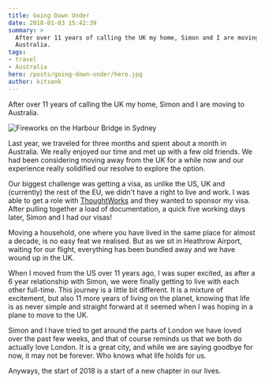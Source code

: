 ```yaml
---
title: Going Down Under
date: 2018-01-03 15:42:39
summary: >
  After over 11 years of calling the UK my home, Simon and I are moving to
  Australia.
tags:
- travel
- Australia
hero: /posts/going-down-under/hero.jpg
author: kitsonk
---
```


After over 11 years of calling the UK my home, Simon and I are moving to Australia.

<!-- more -->

![Fireworks on the Harbour Bridge in Sydney](/images/Sydney_Fireworks.jpg)

Last year, we traveled for three months and spent about a month in Australia. We really enjoyed our time and met up with
a few old friends. We had been considering moving away from the UK for a while now and our experience really solidified
our resolve to explore the option.

Our biggest challenge was getting a visa, as unlike the US, UK and (currently) the rest of the EU, we didn't have a
right to live and work. I was able to get a role with [ThoughtWorks](https://www.thoughtworks.com/) and they wanted to
sponsor my visa. After pulling together a load of documentation, a quick five working days later, Simon and I had our
visas!

Moving a household, one where you have lived in the same place for almost a decade, is no easy feat we realised. But as
we sit in Heathrow Airport, waiting for our flight, everything has been bundled away and we have wound up in the UK.

When I moved from the US over 11 years ago, I was super excited, as after a 6 year relationship with Simon, we were
finally getting to live with each other full-time. This journey is a little bit different. It is a mixture of
excitement, but also 11 more years of living on the planet, knowing that life is as never simple and straight forward at
it seemed when I was hoping in a plane to move to the UK.

Simon and I have tried to get around the parts of London we have loved over the past few weeks, and that of course
reminds us that we both do actually love London. It is a great city, and while we are saying goodbye for now, it may not
be forever. Who knows what life holds for us.

Anyways, the start of 2018 is a start of a new chapter in our lives.
